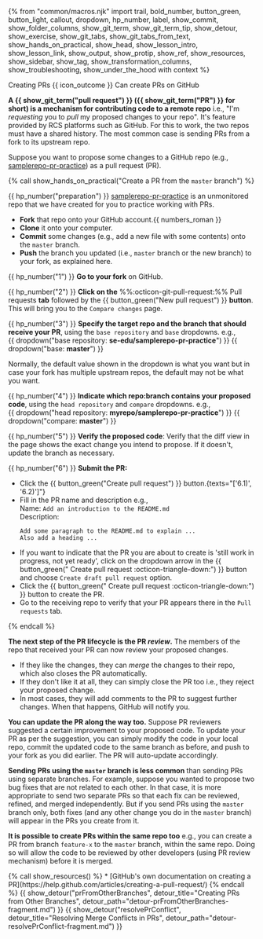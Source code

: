 {% from "common/macros.njk" import trail, bold_number, button_green, button_light, callout, dropdown, hp_number, label, show_commit, show_folder_columns, show_git_term, show_git_term_tip, show_detour, show_exercise, show_git_tabs, show_git_tabs_from_text, show_hands_on_practical, show_head, show_lesson_intro, show_lesson_link, show_output, show_protip, show_ref, show_resources, show_sidebar, show_tag, show_transformation_columns, show_troubleshooting, show_under_the_hood with context %}

<span id="title">Creating PRs</span>
<span id="outcomes">{{ icon_outcome }} Can create PRs on GitHub</span>

<div id="body">

**A {{ show_git_term("pull request") }} ({{ show_git_term("PR") }} for short) is a mechanism for contributing code to a remote repo** i.e., "I'm _requesting_ you to _pull_ my proposed changes to your repo". It's feature provided by RCS platforms such as GitHub. For this to work, the two repos must have a shared history. The most common case is sending PRs from a fork to its <tooltip content="_upstream_ repo is a repo you forked from">upstream</tooltip> repo.

Suppose you want to propose some changes to a GitHub repo (e.g., [samplerepo-pr-practice](https://github.com/se-edu/samplerepo-pr-practice)) as a pull request (PR).

<!-- ================== start: HANDS-ON =========================== -->
{% call show_hands_on_practical("<md>Create a PR from the `master` branch</md>")  %}

{{ hp_number("preparation") }} [samplerepo-pr-practice](https://github.com/se-edu/samplerepo-pr-practice) is an unmonitored repo that we have created for you to practice working with PRs.

* **Fork** that repo onto your GitHub account.{{ numbers_roman }}
* **Clone** it onto your computer.
* **Commit** some changes (e.g., add a new file with some contents) onto the `master` branch.
* **Push** the branch you updated (i.e., `master` branch or the new branch) to your fork, as explained <trigger trigger="click" for="modal:createPr-pushBranch">here</trigger>.

<modal large header="Git & GitHub → Updating the Remote Repo →" id="modal:createPr-pushBranch">
  <include src="../push/text.md#body"/>
</modal>

{{ hp_number("1") }} **Go to your fork** on GitHub.

{{ hp_number("2") }} **Click on the** <span class="tab">%%:octicon-git-pull-request:%% Pull requests</span> **tab** followed by the {{ button_green("New pull request") }} **button**. This will bring you to the `Compare changes` page.

{{ hp_number("3") }} **Specify the target repo and the branch that should receive your PR**, using the `base repository` and `base` dropdowns. e.g.,<br>
   {{ dropdown("base repository: **se-edu/samplerepo-pr-practice**") }} {{ dropdown("base: **master**") }}<br>

<box type="info" seamless>

Normally, the default value shown in the dropdown is what you want but in case your fork has <popover content="e.g., the repo you forked from is also a fork of a another repo, which means both of those are considered upstream repos of your fork">multiple upstream repos</popover>, the default may not be what you want.

</box>

{{ hp_number("4") }} **Indicate which repo:branch contains your proposed code**, using the `head repository` and `compare` dropdowns. e.g.,<br>
  {{ dropdown("head repository: **myrepo/samplerepo-pr-practice**") }} {{ dropdown("compare: **master**") }}

{{ hp_number("5") }} **Verify the proposed code**: Verify that the diff view in the page shows the exact change you intend to propose. If it doesn't, <tooltip content="commit the new code and push to the branch">update the branch</tooltip> as necessary.

{{ hp_number("6") }} **Submit the PR:**

<span id="submit-the-pr">

* Click the {{ button_green("Create pull request") }} button.{texts="['6.1)', '6.2)']"}
* Fill in the PR name and description e.g.,<br>
   Name: `Add an introduction to the README.md`<br>
   Description:
   ```{.no-line-numbers}
   Add some paragraph to the README.md to explain ...
   Also add a heading ...
   ```
* If you want to indicate that the PR you are about to create is 'still work in progress, not yet ready', click on the dropdown arrow in the {{ button_green(" Create pull request :octicon-triangle-down:") }} button and choose `Create draft pull request` option.
* Click the {{ button_green(" Create pull request :octicon-triangle-down:") }} button to create the PR.
* Go to the receiving repo to verify that your PR appears there in the `Pull requests` tab.
</span>

{% endcall %}<!-- ===== end: HANDS-ON ============================ -->

**The next step of the PR lifecycle is the PR _review_.** The members of the repo that received your PR can now review your proposed changes.
* If they like the changes, they can _merge_ the changes to their repo, which also closes the PR automatically.
* If they don't like it at all, they can simply close the PR too i.e., they reject your proposed change.
* In most cases, they will add comments to the PR to suggest further changes. When that happens, GitHub will notify you.

**You can update the PR along the way too.** Suppose PR reviewers suggested a certain improvement to your proposed code. To update your PR as per the suggestion, you can simply modify the code in your local repo, commit the updated code to the same branch as before, and push to your fork as you did earlier. The PR will auto-update accordingly.

**Sending PRs using the `master` branch is less common** than sending PRs using separate branches. For example, suppose you wanted to propose two bug fixes that are not related to each other. In that case, it is more appropriate to send two separate PRs so that each fix can be reviewed, refined, and merged independently. But if you send PRs using the `master` branch only, both fixes (and any other change you do in the `master` branch) will appear in the PRs you create from it.

**It is possible to create PRs within the same repo too** e.g., you can create a PR from branch `feature-x` to the `master` branch, within the same repo. Doing so will allow the code to be reviewed by other developers (using PR review mechanism) before it is merged.

</div>

<div id="extras">
{% call show_resources() %}
* [GitHub's own documentation on creating a PR](https://help.github.com/articles/creating-a-pull-request/)
{% endcall %}
{{ show_detour("prFromOtherBranches", detour_title="Creating PRs from Other Branches", detour_path="detour-prFromOtherBranches-fragment.md") }}
{{ show_detour("resolvePrConflict", detour_title="Resolving Merge Conflicts in PRs", detour_path="detour-resolvePrConflict-fragment.md") }}
</div>
